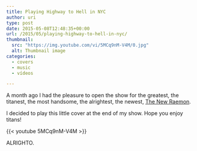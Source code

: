 ```yaml
---
title: Playing Highway to Hell in NYC
author: uri
type: post
date: 2015-05-08T12:48:35+00:00
url: /2015/05/playing-highway-to-hell-in-nyc/
thumbnail:
  src: "https://img.youtube.com/vi/5MCq9nM-V4M/0.jpg"
  alt: Thumbnail image
categories:
  - covers
  - music
  - vídeos

---
```

A month ago I had the pleasure to open the show for the greatest, the titanest, the most handsome, the alrightest, the newest, [The New Raemon][1].

I decided to play this little cover at the end of my show. Hope you enjoy titans!

{{< youtube 5MCq9nM-V4M >}}</iframe>

ALRIGHTO.

 [1]: https://www.thenewraemon.com/
